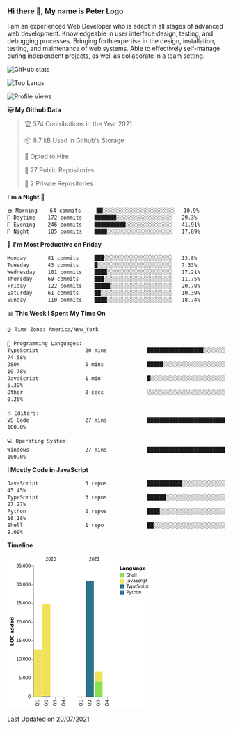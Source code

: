 ### Hi there 👋, My name is Peter Logo

I am an experienced Web Developer who is adept in all stages of advanced web development. Knowledgeable in user interface design, 
testing, and debugging processes. Bringing forth expertise in the design, installation, testing, and maintenance of web systems. 
Able to effectively self-manage during independent projects, as well as collaborate in a team setting.

![GitHub stats](https://github-readme-stats.vercel.app/api?username=peterlogo&show_icons=true&count_private=true&theme=dark)

![Top Langs](https://github-readme-stats.vercel.app/api/top-langs/?username=peterlogo&theme=dark&layout=compact&langs_count=8)

<!--START_SECTION:waka-->
![Profile Views](http://img.shields.io/badge/Profile%20Views-17-blue)

**🐱 My Github Data** 

> 🏆 574 Contributions in the Year 2021
 > 
> 📦 8.7 kB Used in Github's Storage 
 > 
> 💼 Opted to Hire
 > 
> 📜 27 Public Repositories 
 > 
> 🔑 2 Private Repositories  
 > 
**I'm a Night 🦉** 

```text
🌞 Morning    64 commits     ██░░░░░░░░░░░░░░░░░░░░░░░   10.9% 
🌆 Daytime    172 commits    ███████░░░░░░░░░░░░░░░░░░   29.3% 
🌃 Evening    246 commits    ██████████░░░░░░░░░░░░░░░   41.91% 
🌙 Night      105 commits    ████░░░░░░░░░░░░░░░░░░░░░   17.89%

```
📅 **I'm Most Productive on Friday** 

```text
Monday       81 commits     ███░░░░░░░░░░░░░░░░░░░░░░   13.8% 
Tuesday      43 commits     █░░░░░░░░░░░░░░░░░░░░░░░░   7.33% 
Wednesday    101 commits    ████░░░░░░░░░░░░░░░░░░░░░   17.21% 
Thursday     69 commits     ███░░░░░░░░░░░░░░░░░░░░░░   11.75% 
Friday       122 commits    █████░░░░░░░░░░░░░░░░░░░░   20.78% 
Saturday     61 commits     ██░░░░░░░░░░░░░░░░░░░░░░░   10.39% 
Sunday       110 commits    ████░░░░░░░░░░░░░░░░░░░░░   18.74%

```


📊 **This Week I Spent My Time On** 

```text
⌚︎ Time Zone: America/New_York

💬 Programming Languages: 
TypeScript               20 mins             ██████████████████░░░░░░░   74.58% 
JSON                     5 mins              █████░░░░░░░░░░░░░░░░░░░░   19.78% 
JavaScript               1 min               █░░░░░░░░░░░░░░░░░░░░░░░░   5.39% 
Other                    0 secs              ░░░░░░░░░░░░░░░░░░░░░░░░░   0.25%

🔥 Editors: 
VS Code                  27 mins             █████████████████████████   100.0%

💻 Operating System: 
Windows                  27 mins             █████████████████████████   100.0%

```

**I Mostly Code in JavaScript** 

```text
JavaScript               5 repos             ███████████░░░░░░░░░░░░░░   45.45% 
TypeScript               3 repos             ██████░░░░░░░░░░░░░░░░░░░   27.27% 
Python                   2 repos             ████░░░░░░░░░░░░░░░░░░░░░   18.18% 
Shell                    1 repo              ██░░░░░░░░░░░░░░░░░░░░░░░   9.09%

```


**Timeline**

![Chart not found](https://raw.githubusercontent.com/peterlogo/peterlogo/main/charts/bar_graph.png) 


 Last Updated on 20/07/2021
<!--END_SECTION:waka-->


